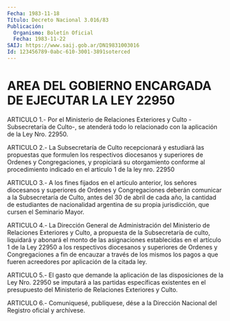 ```yaml
---
Fecha: 1983-11-18
Título: Decreto Nacional 3.016/83
Publicación:
  Organismo: Boletín Oficial
  Fecha: 1983-11-22
SAIJ: https://www.saij.gob.ar/DN19831003016
Id: 123456789-0abc-610-3001-3891soterced
---
```

# AREA DEL GOBIERNO ENCARGADA DE EJECUTAR LA LEY 22950

<a id="1"></a>
ARTICULO 1.- Por el Ministerio de Relaciones Exteriores y Culto -Subsecretaría  de  Culto-,  se atenderá todo lo relacionado con la aplicación de la Ley Nro. 22950.

<a id="2"></a>
ARTICULO 2.- La Subsecretaría de Culto recepcionará y estudiará las    propuestas    que  formulen  los  respectivos  diocesanos  y superiores de Ordenes y Congregaciones, y propiciará su otorgamiento conforme  al  procedimiento  indicado en el artículo 1 de la ley nro. 22950

<a id="3"></a>
ARTICULO  3.- A los fines fijados en el artículo anterior, los señores  diocesanos   y  superiores  de  Ordenes  y  Congregaciones deberán comunicar a la  Subsecretaría  de  Culto,  antes  del 30 de abril  de  cada  año,  la  cantidad  de estudiantes de nacionalidad argentina  de  su  propia  jurisdicción, que  cursen  el  Seminario Mayor.

<a id="4"></a>
ARTICULO  4.-  La  Dirección  General  de  Administración  del Ministerio  de  Relaciones  Exteriores  y  Culto, a propuesta de la Subsecretaría  de  culto,  liquidará  y abonará  el  monto  de  las asignaciones establecidas en el artículo  1  de  la Ley 22950 a los respectivos  diocesanos y superiores de Ordenes y Congregaciones  a fin de encauzar  a  través  de  los  mismos  los pagos a que fueren acreedores por aplicación de la citada ley.

<a id="5"></a>
ARTICULO  5.-  El  gasto  que  demande  la  aplicación  de las disposiciones  de  la  Ley  Nro.  22950  se imputará a las partidas específicas  existentes  en  el  presupuesto  del    Ministerio  de Relaciones Exteriores y Culto.

<a id="6"></a>
ARTICULO  6.-  Comuniquesé,  publíquese,  dése  a la Dirección Nacional del Registro oficial y archívese.